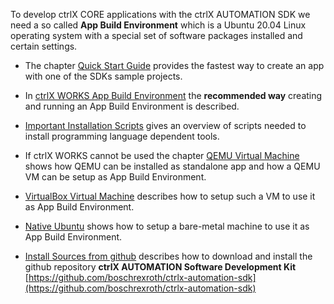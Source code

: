 To develop ctrlX CORE applications with the ctrlX AUTOMATION SDK we need a so called __App Build Environment__ which is a Ubuntu 20.04 Linux operating system with a special set of software packages installed and certain settings.

* The chapter [Quick Start Guide](quick-start-guide.md) provides the fastest way to create an app with one of the SDKs sample projects.

* In [ctrlX WORKS App Build Environment](setup_qemu_ctrlx_works.md) the __recommended way__ creating and running an App Build Environment is described.

* [Important Installation Scripts](install-scripts.md) gives an overview of scripts needed to install programming language dependent tools.

* If ctrlX WORKS cannot be used the chapter [QEMU Virtual Machine](setup_qemu_ubuntu.md) shows how QEMU can be installed as standalone app and how a QEMU VM can be setup as App Build Environment.

* [VirtualBox Virtual Machine](setup_windows_virtualbox_ubuntu.md) describes how to setup such a VM to use it as App Build Environment.

* [Native Ubuntu](setup_ubuntu.md) shows how to setup a bare-metal machine to use it as App Build Environment.

* [Install Sources from github](install-sources-from-github.md) describes how to download and install the github repository __ctrlX AUTOMATION Software Development Kit__ [https://github.com/boschrexroth/ctrlx-automation-sdk](https://github.com/boschrexroth/ctrlx-automation-sdk)

